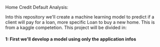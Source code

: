 Home Credit Default Analysis:

Into this repository we'll create a machine learning model to predict if a client will pay for a loan, more specific Loan to buy a new home. This is from a kaggle competetion.
This project will be divided in:


#### 1: First we'll develop a model using only the application infos
